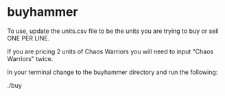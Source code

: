 # buyhammer

To use, update the units.csv file to be the units you are trying to buy or sell ONE PER LINE.

If you are pricing 2 units of Chaos Warriors you will need to input "Chaos Warriors" twice.

In your terminal change to the buyhammer directory and run the following:

./buy